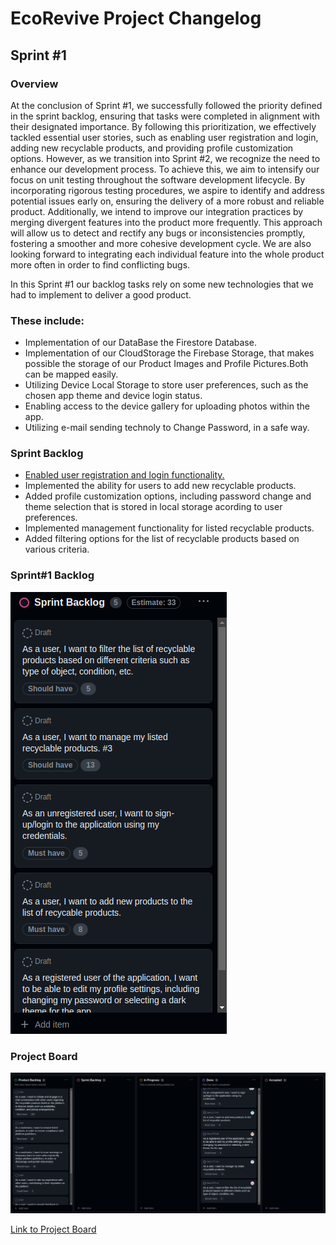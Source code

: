 # EcoRevive Project Changelog

## Sprint #1

### Overview
At the conclusion of Sprint #1, we successfully followed the priority defined in the sprint backlog, ensuring that tasks were completed in alignment with their designated importance. By following this prioritization, we effectively tackled essential user stories, such as enabling user registration and login, adding new recyclable products, and providing profile customization options. However, as we transition into Sprint #2, we recognize the need to enhance our development process. To achieve this, we aim to intensify our focus on unit testing throughout the software development lifecycle. By incorporating rigorous testing procedures, we aspire to identify and address potential issues early on, ensuring the delivery of a more robust and reliable product. Additionally, we intend to improve our integration practices by merging divergent features into the product more frequently. This approach will allow us to detect and rectify any bugs or inconsistencies promptly, fostering a smoother and more cohesive development cycle. We are also looking forward to integrating each individual feature into the whole product more often in order to find conflicting bugs.

In this Sprint #1 our backlog tasks rely on some new technologies that we had to implement to deliver a good product.

### These include:
- Implementation of our DataBase the Firestore Database.
- Implementation of our CloudStorage the Firebase Storage, that makes possible the storage of our Product Images and Profile Pictures.Both can be mapped easily.
- Utilizing Device Local Storage to store user preferences, such as the chosen app theme and device login status.
- Enabling access to the device gallery for uploading photos within the app.
- Utilizing e-mail sending technoly to Change Password, in a safe way.

### Sprint Backlog
- [Enabled user registration and login functionality.](https://github.com/FEUP-LEIC-ES-2023-24/2leic12T3/issues/5)
- Implemented the ability for users to add new recyclable products.
- Added profile customization options, including password change and theme selection that is stored in local storage acording to user preferences.
- Implemented management functionality for listed recyclable products.
- Added filtering options for the list of recyclable products based on various criteria.

### Sprint#1 Backlog
![Sprint Backlog Sprint#1](docs/diagrams/sprint1_backlog.png)

### Project Board
![Project Board end of Sprint#1](docs/diagrams/project_board_sprint1.png)

[Link to Project Board](https://github.com/orgs/FEUP-LEIC-ES-2023-24/projects/43/)
